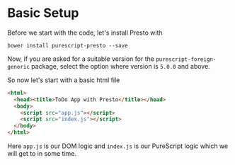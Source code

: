 # Basic Setup

Before we start with the code, let's install Presto with

```
bower install purescript-presto --save
```

Now, if you are asked for a suitable version for the `purescript-foreign-generic` package, select the option where version is `5.0.0` and above.

So now let's start with a basic html file

```html
<html>
  <head><title>ToDo App with Presto</title></head>
  <body>
    <script src="app.js"></script>
    <script src="index.js"></script>
  </body>
</html>
```

Here `app.js` is our DOM logic and `index.js` is our PureScript logic which we will get to in some time.

